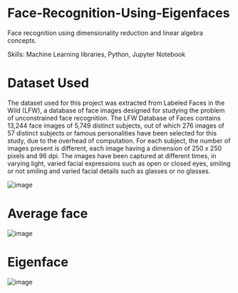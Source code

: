 # Face-Recognition-Using-Eigenfaces

Face recognition  using dimensionality reduction and linear algebra concepts.
    
Skills: Machine Learning libraries, Python, Jupyter Notebook

# Dataset Used 

The dataset used for this project was extracted from Labeled Faces in the Wild (LFW),
a database of face images designed for studying the problem of unconstrained face
recognition. The LFW Database of Faces contains 13,244 face images of 5,749 distinct
subjects, out of which 276 images of 57 distinct subjects or famous personalities have
been selected for this study, due to the overhead of computation. For each subject,
the number of images present is different, each image having a dimension of 250 x 250
pixels and 96 dpi. The images have been captured at different times, in varying light,
varied facial expressions such as open or closed eyes, smiling or not smiling and varied
facial details such as glasses or no glasses.

![image](https://user-images.githubusercontent.com/111882479/186173385-59d5cbdd-3847-4898-b882-ceabef897157.png)

# Average face
![image](https://user-images.githubusercontent.com/111882479/186173703-d2b22b6a-ce40-4cb6-b7bc-1602bef8f902.png)

# Eigenface
![image](https://user-images.githubusercontent.com/111882479/186174173-22232ddd-1876-4e63-bb8f-528a0b91afa2.png)




